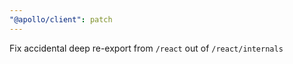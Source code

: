 ```yaml
---
"@apollo/client": patch
---
```


Fix accidental deep re-export from `/react` out of `/react/internals`
